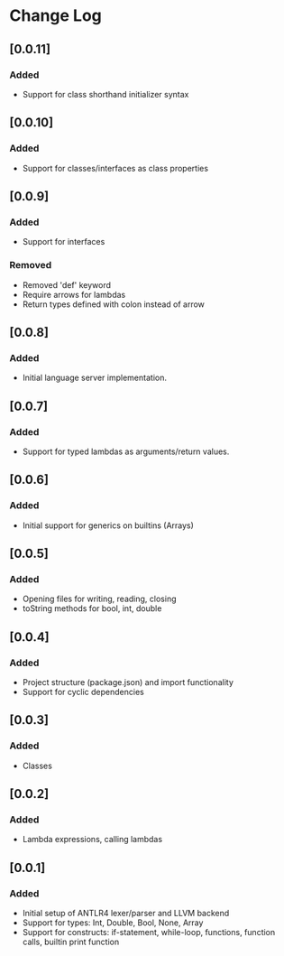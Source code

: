 # Change Log

## [0.0.11]
### Added
- Support for class shorthand initializer syntax

## [0.0.10]
### Added
- Support for classes/interfaces as class properties

## [0.0.9]
### Added
- Support for interfaces
### Removed
- Removed 'def' keyword
- Require arrows for lambdas
- Return types defined with colon instead of arrow

## [0.0.8]
### Added
- Initial language server implementation.

## [0.0.7]
### Added
- Support for typed lambdas as arguments/return values.

## [0.0.6]
### Added
- Initial support for generics on builtins (Arrays)

## [0.0.5]
### Added
- Opening files for writing, reading, closing
- toString methods for bool, int, double

## [0.0.4]
### Added
- Project structure (package.json) and import functionality
- Support for cyclic dependencies

## [0.0.3]
### Added
- Classes

## [0.0.2]
### Added
- Lambda expressions, calling lambdas

## [0.0.1]
### Added
- Initial setup of ANTLR4 lexer/parser and LLVM backend
- Support for types: Int, Double, Bool, None, Array
- Support for constructs: if-statement, while-loop, functions, function calls, builtin print function
